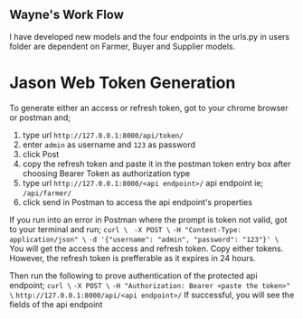 ## Wayne's Work Flow
I have developed new models and the four endpoints in the urls.py in users folder are 
dependent on Farmer, Buyer and Supplier models.

# Jason Web Token Generation
To generate either an access or refresh token, got to your chrome browser or postman and;
1. type url `http://127.0.0.1:8000/api/token/`
2. enter `admin` as username and `123` as password
3. click Post
4. copy the refresh token and paste it in the postman token entry box after choosing Bearer Token as authorization type
4. type url `http://127.0.0.1:8000/<api endpoint>/` api endpoint ie; `/api/farmer/`
5. click send in Postman to access the api endpoint's properties

If you run into an error in Postman where the prompt is token not valid, got to your terminal and run;
    `curl \ `
    `-X POST \`
    `-H "Content-Type: application/json" \`
    `-d '{"username": "admin", "password": "123"}' \ `
    You will get the access the access and refresh token. Copy either tokens. However, the refresh token is prefferable as it expires in 24 hours.

Then run the following to prove authentication of the protected api endpoint;
    `curl \`
    `-X POST \`
    `-H "Authorization: Bearer <paste the token>" \`
    `http://127.0.0.1:8000/api/<api endpoint>/`
    If successful, you will see the fields of the api endpoint
